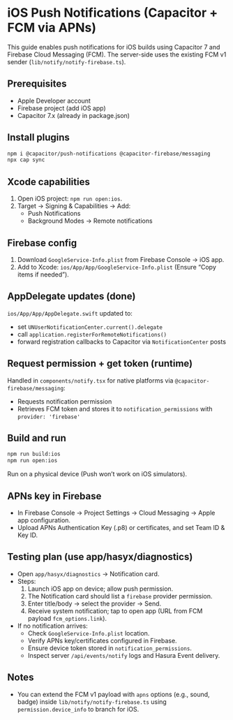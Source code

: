 # iOS Push Notifications (Capacitor + FCM via APNs)

This guide enables push notifications for iOS builds using Capacitor 7 and Firebase Cloud Messaging (FCM). The server-side uses the existing FCM v1 sender (`lib/notify/notify-firebase.ts`).

## Prerequisites
- Apple Developer account
- Firebase project (add iOS app)
- Capacitor 7.x (already in package.json)

## Install plugins

```bash
npm i @capacitor/push-notifications @capacitor-firebase/messaging
npx cap sync
```

## Xcode capabilities
1) Open iOS project: `npm run open:ios`.
2) Target → Signing & Capabilities → Add:
   - Push Notifications
   - Background Modes → Remote notifications

## Firebase config
1) Download `GoogleService-Info.plist` from Firebase Console → iOS app.
2) Add to Xcode: `ios/App/App/GoogleService-Info.plist` (Ensure “Copy items if needed”).

## AppDelegate updates (done)
`ios/App/App/AppDelegate.swift` updated to:
- set `UNUserNotificationCenter.current().delegate`
- call `application.registerForRemoteNotifications()`
- forward registration callbacks to Capacitor via `NotificationCenter` posts

## Request permission + get token (runtime)
Handled in `components/notify.tsx` for native platforms via `@capacitor-firebase/messaging`:
- Requests notification permission
- Retrieves FCM token and stores it to `notification_permissions` with `provider: 'firebase'`

## Build and run
```bash
npm run build:ios
npm run open:ios
```
Run on a physical device (Push won’t work on iOS simulators).

## APNs key in Firebase
- In Firebase Console → Project Settings → Cloud Messaging → Apple app configuration.
- Upload APNs Authentication Key (.p8) or certificates, and set Team ID & Key ID.

## Testing plan (use app/hasyx/diagnostics)
- Open `app/hasyx/diagnostics` → Notification card.
- Steps:
  1. Launch iOS app on device; allow push permission.
  2. The Notification card should list a `firebase` provider permission.
  3. Enter title/body → select the provider → Send.
  4. Receive system notification; tap to open app (URL from FCM payload `fcm_options.link`).
- If no notification arrives:
  - Check `GoogleService-Info.plist` location.
  - Verify APNs key/certificates configured in Firebase.
  - Ensure device token stored in `notification_permissions`.
  - Inspect server `/api/events/notify` logs and Hasura Event delivery.

## Notes
- You can extend the FCM v1 payload with `apns` options (e.g., sound, badge) inside `lib/notify/notify-firebase.ts` using `permission.device_info` to branch for iOS.
